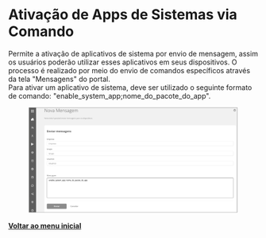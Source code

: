 # Ativação de Apps de Sistemas via Comando

Permite a ativação de aplicativos de sistema por envio de mensagem, assim os usuários poderão utilizar esses aplicativos em seus dispositivos. O processo é realizado por meio do envio de comandos específicos através da tela "Mensagens" do portal. \
Para ativar um aplicativo de sistema, deve ser utilizado o seguinte formato de comando: "enable\_system\_app;nome\_do\_pacote\_do\_app".&#x20;

<figure><img src="../../.gitbook/assets/image (1) (1) (1).png" alt=""><figcaption></figcaption></figure>

[**Voltar ao menu inicial** ](../release-notes-less-than-nomeproduto-greater-than-v-7.0.0.md)
